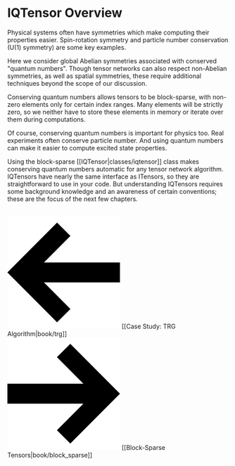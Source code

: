 # IQTensor Overview

Physical systems often have symmetries which make computing their properties easier.
Spin-rotation symmetry and particle number conservation (U(1) symmetry) are some key examples.

Here we consider global Abelian symmetries
associated with conserved "quantum numbers". 
Though tensor networks can also respect non-Abelian symmetries, as well
as spatial symmetries, these require additional techniques beyond the scope of our discussion.

Conserving quantum numbers allows tensors to be
block-sparse, with non-zero elements only for certain index ranges.
Many elements will be strictly zero, so we neither have to store these elements in memory or 
iterate over them during computations.

Of course, conserving quantum numbers is important for physics too.
Real experiments often conserve particle number. 
And using quantum numbers can make it easier to compute excited 
state properties.

Using the block-sparse [[IQTensor|classes/iqtensor]] class makes conserving quantum numbers automatic
for any tensor network algorithm. IQTensors have nearly the same interface as ITensors,
so they are straightforward to use in your code. But understanding IQTensors requires some 
background knowledge and an awareness of certain conventions;
these are the focus of the next few chapters.

<br/>
<span style="float:left;"><img src="docs/arrowleft.png" class="icon">
[[Case Study: TRG Algorithm|book/trg]]
</span>
<span style="float:right;"><img src="docs/arrowright.png" class="icon">
[[Block-Sparse Tensors|book/block_sparse]]
</span>
<br/>
